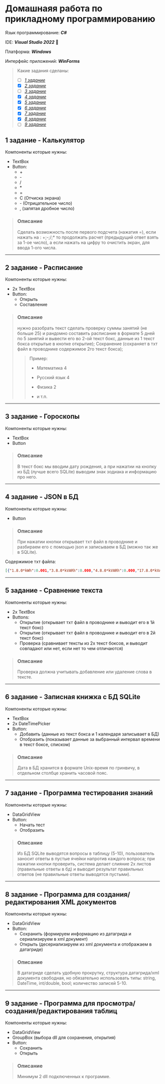 # Домашнаяя работа по прикладному программированию

Язык программирование: _**С#**_

IDE: _**Visual Studio 2022**_ :purple_heart:

Платформа: _**Windows**_

Интерфейс приложений: _**WinForms**_

> Какие задания сделаны:
> - [ ] [*1 задание*](https://github.com/darkness-31/HomeworkApplicationProgramming#1-задание---калькулятор)
> - [x] [*2 задание*](https://github.com/darkness-31/HomeworkApplicationProgramming#2-задание---расписание)
> - [ ] [*3 задание*](https://github.com/darkness-31/HomeworkApplicationProgramming#3-задание---гороскопы)
> - [x] [*4 задание*](https://github.com/darkness-31/HomeworkApplicationProgramming#4-задание---json-в-бд)
> - [x] [*5 задание*](https://github.com/darkness-31/HomeworkApplicationProgramming#5-задание---сравнение-текста)
> - [x] [*6 задание*](https://github.com/darkness-31/HomeworkApplicationProgramming#6-задание---записная-книжка-с-бд-sqlite)
> - [x] [*7 задание*](https://github.com/darkness-31/HomeworkApplicationProgramming#7-задание---программа-тестирования-знаний)
> - [x] [*8 задание*](https://github.com/darkness-31/HomeworkApplicationProgramming#8-задание---программа-для-созданияредактирования-xml-документов)
> - [ ] [*9 задание*](https://github.com/darkness-31/HomeworkApplicationProgramming#9-задание---программа-для-просмотрасозданияредактирования-таблиц)

## 1 задание - **Калькулятор**
Компоненты которые нужны:
  - TextBox
  - Button:
    - \+
    - \-
    - /
    - \*
    - =
    - C (Отчиска экрана)
    - \- (Отрицательное число)
    - , (запятая дробное число)
> ### Описание
> Сделать возможность после первого подсчета (нажатия =), если нажать на : +;-;/;* то продолжать расчет (предыдущий ответ взять за 1-ое число), а если нажать на цифру то очистить экран, для ввода 1-ого числа.
----
## 2 задание - **Расписание**
Компоненты которые нужны:
- 2x TextBox
- Button:
  - Открыть
  - Составление
>  ### Описание
>  нужно разобрать текст сделать проверку суммы занятий (не больше 25) и рандомно составить расписание в формате 5 дней по 5 занятий и вывести его во 2-ой текст бокс, данные из 1 текст бокса открытые в кнопке открытие); Сохранение (сохраняет в тхт файл в проводнике содержимое 2го текст бокса);
>  > Пример:
>  > - Математика 4
>  > 
>  > - Русский язык 4
>  > 
>  > - Физика 2
>  > 
>  > - и т.п.
----
## 3 задание - **Гороскопы**
Компоненты которые нужны:
- TextBox
- Button
>  ### Описание
>  В текст бокс мы вводим дату рождения, а при нажатии на кнопку из БД (лучше всего SQLite) выводим знак зодиака и информацию про него.
----
## 4 задание - **JSON в БД**
Компоненты которые нужны:
- Button
>  ### Описание
>  При нажатии кнопки открывает тхт файл в проводнике и разбираем его с помощью json и записываем в БД (можно так же в SQLite).

Содержимое тхт файла:
``` json
[{"1.8.0*kWh":0.001,"3.8.0*kVARh":0.000,"4.8.0*kVARh":0.000,"17.8.0*kVARh":0.000,"18.8.0*kVARh":0.000,"0.9.4":"2020-09-09T21:00:00+00:00","0.2.0":"3.1.66919fc0f50864cae2c5df64ed741218f12bcfd71c","0.2.1":"1.1.30","C.1.6":"7CEC710274B33EEEC17EAC714F024CA3D8308DBB","C.1.7":"053D6F2FCABDDC4B2B38CC10DF2389EBF04E0FFE","9.9.9":11984},{"1.8.0*kWh":0.001,"3.8.0*kVARh":0.000,"4.8.0*kVARh":0.000,"17.8.0*kVARh":0.000,"18.8.0*kVARh":0.000,"0.9.4":"2020-09-10T21:00:00+00:00","0.2.0":"3.1.66919fc0f50864cae2c5df64ed741218f12bcfd71c","0.2.1":"1.1.30","C.1.6":"7CEC710274B33EEEC17EAC714F024CA3D8308DBB","C.1.7":"053D6F2FCABDDC4B2B38CC10DF2389EBF04E0FFE","9.9.9":12008},{"1.8.0*kWh":0.001,"3.8.0*kVARh":0.000,"4.8.0*kVARh":0.000,"17.8.0*kVARh":0.000,"18.8.0*kVARh":0.000,"0.9.4":"2020-09-11T21:00:00+00:00","0.2.0":"3.1.66919fc0f50864cae2c5df64ed741218f12bcfd71c","0.2.1":"1.1.30","C.1.6":"7CEC710274B33EEEC17EAC714F024CA3D8308DBB","C.1.7":"053D6F2FCABDDC4B2B38CC10DF2389EBF04E0FFE","9.9.9":12032}]
```
----
## 5 задание - **Сравнение текста** 
Компоненты которые нужны:
- 2x TextBox
- Buttons: 
  - Открытие (открывает тхт файл в проводнике и выводит его в 1й текст бокс)
  - Открытие (открывает тхт файл в проводнике и выводит его в 2й текст бокс)
  - Проверка (сравнивает тексты из 2х текст боксов, и выводит совпадают или нет, если нет то чем отличаются)
>  ### Описание
>  Проверка должна учитывать добавление или удаление слова в тексте.
----
## 6 задание - **Записная книжка с БД SQLite**
Компоненты которые нужны:
- TextBox
- 2x DateTimePicker
- Button:
  - Добавить (данные из текст бокса и 1 календаря записывает в БД)
  - Отобразить (показывает данные за выбранный интервал времени в текст боксе, списком) 
>  ### Описание
>  Дата в БД хранится в формате Unix-время по гринвичу, в отдельном столбце хранить часовой пояс.
----
## 7 задание - **Программа тестирования знаний**
Компоненты которые нужны:
- DataGridView
- Button:
  - Начать тест
  - Отобразить
>  ### Описание
>  Из БД SQLite выводятся вопросы в таблицу (5-10), пользователь заносит ответы в пустые ячейки напротив каждого вопроса; при нажатии кнопки проверить, система делает слияние 2х листов (правильные ответы в бд) и выводит результат правильных ответов (не правильные ответы выводятся пустыми).
----
## 8 задание - **Программа для создания/редактирования XML документов**
Компоненты которые нужны:
- DataGridView
- Button:
  - Сохранить (формируем информацию из датагрида и сериализируем в xml документ)
  - Открыть (десериализируем из xml документа и отображаем в датагриде)
>  ### Описание
>  В датагриде сделать удобную прокрутку, структура датагрида/xml документа свободная, но обязательно использовать типы: string, DateTime, int/double, bool; количество записей 5-10.
----
## 9 задание - **Программа для просмотра/создания/редактирования таблиц**
Компоненты которые нужны:
- DataGridView
- GroupBox (выбора dll для сохранения, открытия)
- Button:
  - Сохранить
  - Открыть
>  ### Описание
>  Минимум 2 dll подключенных к программе.
